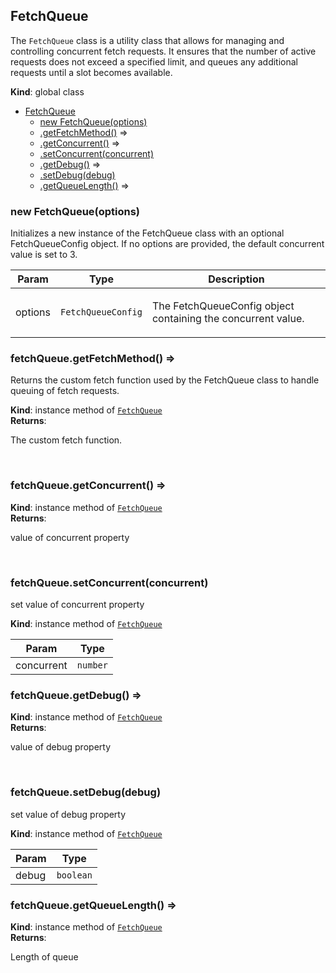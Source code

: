<a name="FetchQueue"></a>

## FetchQueue
<p>The <code>FetchQueue</code> class is a utility class that allows for managing and controlling concurrent fetch requests.
It ensures that the number of active requests does not exceed a specified limit, and queues any additional requests until a slot becomes available.</p>

**Kind**: global class  

* [FetchQueue](#FetchQueue)
    * [new FetchQueue(options)](#new_FetchQueue_new)
    * [.getFetchMethod()](#FetchQueue+getFetchMethod) ⇒
    * [.getConcurrent()](#FetchQueue+getConcurrent) ⇒
    * [.setConcurrent(concurrent)](#FetchQueue+setConcurrent)
    * [.getDebug()](#FetchQueue+getDebug) ⇒
    * [.setDebug(debug)](#FetchQueue+setDebug)
    * [.getQueueLength()](#FetchQueue+getQueueLength) ⇒

<a name="new_FetchQueue_new"></a>

### new FetchQueue(options)
<p>Initializes a new instance of the FetchQueue class with an optional FetchQueueConfig object.
If no options are provided, the default concurrent value is set to 3.</p>


| Param | Type | Description |
| --- | --- | --- |
| options | <code>FetchQueueConfig</code> | <p>The FetchQueueConfig object containing the concurrent value.</p> |

<a name="FetchQueue+getFetchMethod"></a>

### fetchQueue.getFetchMethod() ⇒
<p>Returns the custom fetch function used by the FetchQueue class to handle queuing of fetch requests.</p>

**Kind**: instance method of [<code>FetchQueue</code>](#FetchQueue)  
**Returns**: <p>The custom fetch function.</p>  
<a name="FetchQueue+getConcurrent"></a>

### fetchQueue.getConcurrent() ⇒
**Kind**: instance method of [<code>FetchQueue</code>](#FetchQueue)  
**Returns**: <p>value of concurrent property</p>  
<a name="FetchQueue+setConcurrent"></a>

### fetchQueue.setConcurrent(concurrent)
<p>set value of concurrent property</p>

**Kind**: instance method of [<code>FetchQueue</code>](#FetchQueue)  

| Param | Type |
| --- | --- |
| concurrent | <code>number</code> | 

<a name="FetchQueue+getDebug"></a>

### fetchQueue.getDebug() ⇒
**Kind**: instance method of [<code>FetchQueue</code>](#FetchQueue)  
**Returns**: <p>value of debug property</p>  
<a name="FetchQueue+setDebug"></a>

### fetchQueue.setDebug(debug)
<p>set value of debug property</p>

**Kind**: instance method of [<code>FetchQueue</code>](#FetchQueue)  

| Param | Type |
| --- | --- |
| debug | <code>boolean</code> | 

<a name="FetchQueue+getQueueLength"></a>

### fetchQueue.getQueueLength() ⇒
**Kind**: instance method of [<code>FetchQueue</code>](#FetchQueue)  
**Returns**: <p>Length of queue</p>  
